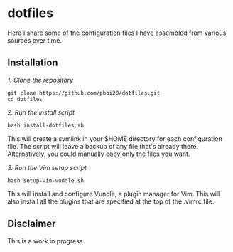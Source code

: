 dotfiles
========

Here I share some of the configuration files I have assembled from various sources over time.

Installation
------------

*1. Clone the repository*

  ```
  git clone https://github.com/pboi20/dotfiles.git
  cd dotfiles
  ```

*2. Run the install script*

  ```
  bash install-dotfiles.sh
  ```

This will create a symlink in your $HOME directory for each configuration file. The script will leave a backup of any file that's already there. Alternatively, you could manually copy only the files you want.

*3. Run the Vim setup script*

  ```
  bash setup-vim-vundle.sh
  ```

This will install and configure Vundle, a plugin manager for Vim. This will also install all the plugins that are specified at the top of the .vimrc file.

Disclaimer
----------

This is a work in progress. 

